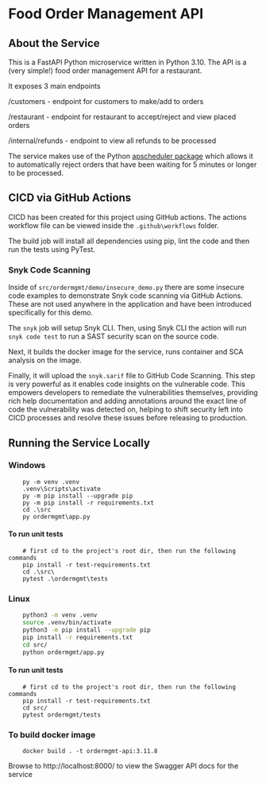 # Food Order Management API
## About the Service
This is a FastAPI Python microservice written in Python 3.10. The API is a (very simple!) food order management API for a restaurant.

It exposes 3 main endpoints

/customers - endpoint for customers to make/add to orders

/restaurant - endpoint for restaurant to accept/reject and view placed orders

/internal/refunds - endpoint to view all refunds to be processed

The service makes use of the Python [apscheduler package](https://apscheduler.readthedocs.io/en/3.x/index.html) which allows it to automatically reject orders that have
been waiting for 5 minutes or longer to be processed.

## CICD via GitHub Actions
CICD has been created for this project using GitHub actions. The actions workflow file can be viewed inside the `.github\workflows` folder.

The build job will install all dependencies using pip, lint the code and then run the tests using PyTest. 

### Snyk Code Scanning

Inside of `src/ordermgmt/demo/insecure_demo.py` there are some insecure code examples to demonstrate Snyk code scanning via GitHub Actions. These are not used anywhere in the application and have been introduced specifically for this demo.

The `snyk` job will setup Snyk CLI. Then, using Snyk CLI the action will run `snyk code test` to run a SAST security scan on the source code.

Next, it builds the docker image for the service, runs container and SCA analysis on the image.

Finally, it will upload the `snyk.sarif` file to GitHub Code Scanning. This step is very powerful as it enables code insights on the vulnerable code. 
This empowers developers to remediate the vulnerabilities themselves, providing rich help documentation and adding annotations
around the exact line of code the vulnerability was detected on, helping to shift security left into CICD processes and resolve these issues before releasing to production.

## Running the Service Locally
### Windows
```commandline
    py -m venv .venv
    .venv\Scripts\activate
    py -m pip install --upgrade pip
    py -m pip install -r requirements.txt
    cd .\src
    py ordermgmt\app.py
```
#### To run unit tests
```commandline
    # first cd to the project's root dir, then run the following commands
    pip install -r test-requirements.txt
    cd .\src\
    pytest .\ordermgmt\tests
```

### Linux
```bash
    python3 -m venv .venv
    source .venv/bin/activate
    python3 -m pip install --upgrade pip
    pip install -r requirements.txt
    cd src/
    python ordermgmt/app.py
```

#### To run unit tests
```commandline
    # first cd to the project's root dir, then run the following commands
    pip install -r test-requirements.txt
    cd src/
    pytest ordermgmt/tests
```

### To build docker image
```commandline
    docker build . -t ordermgmt-api:3.11.8
```

Browse to http://localhost:8000/ to view the Swagger API docs for the service
